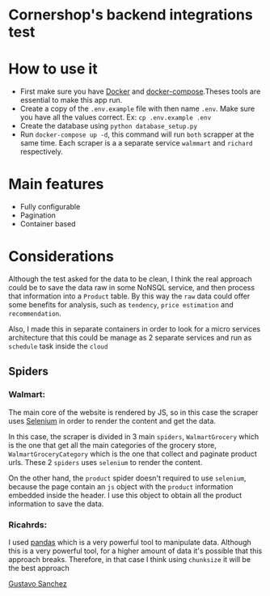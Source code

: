 # Cornershop's backend integrations test


# How to use it

* First make sure you have [Docker](https://www.docker.com/) and [docker-compose](https://docs.docker.com/compose/install/).Theses tools are essential to make this app run.
* Create a copy of the `.env.example` file with then name `.env`. Make sure you have all the values correct. Ex: `cp .env.example .env`
* Create the database using `python database_setup.py`
* Run `docker-compose up -d`, this command will run `both` scrapper at the same time. Each scraper is a a separate service `walmmart` and `richard` respectively.

# Main features

* Fully configurable
* Pagination
* Container based

# Considerations

Although the test asked for the data to be clean, I think the real approach could be to save the data raw in some NoNSQL service, and then process that information into a `Product` table. By this way the `raw` data could offer some benefits for analysis, such as `tendency`,  `price estimation` and `recommendation`.

Also, I made this in separate containers in order to look for a micro services architecture that this could be manage as 2 separate services and run as `schedule` task inside the `cloud`

## Spiders
### Walmart:

The main core of the website is rendered by JS, so in this case the scraper uses [Selenium](https://www.selenium.dev/projects/) in order to render the content and get the data.

In this case, the scraper is divided in 3 main `spiders`, `WalmartGrocery` which is the one that get all the main categories of the grocery store, `WalmartGroceryCategory` which is the one that collect and paginate product urls. These 2 `spiders` uses `selenium` to render the content.

On the other hand, the `product` spider doesn't required to use `selenium`, because the page contain an `js` object with the `product` information embedded inside the header. I use this object to obtain all the product information to save the data.

### Ricahrds:

I used [pandas](https://pandas.pydata.org/) which is a very powerful tool to manipulate data. Although this is a very powerful tool, for a higher amount of data it's possible that this approach breaks. Therefore, in that case I think using `chunksize` it will be the best approach


[Gustavo Sanchez](https://www.linkedin.com/in/antero10/)
